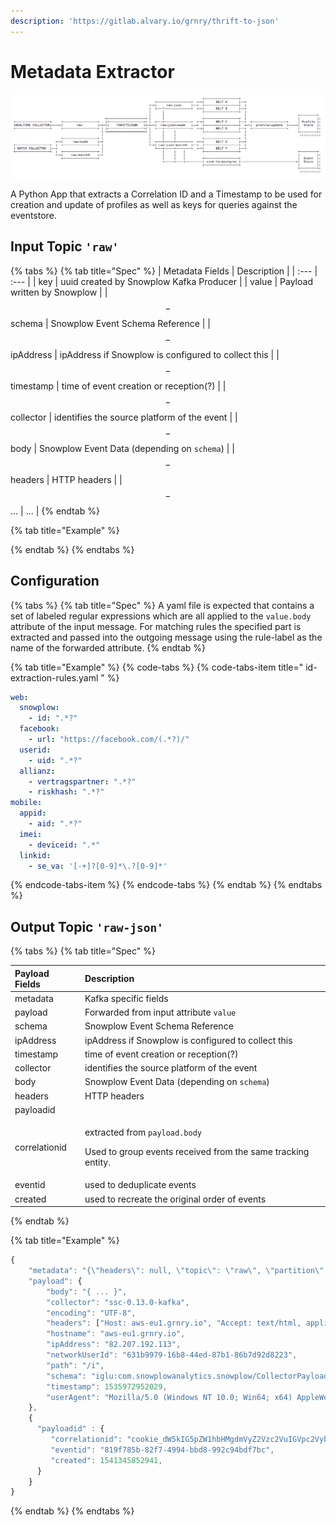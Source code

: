 ```yaml
---
description: 'https://gitlab.alvary.io/grnry/thrift-to-json'
---
```


# Metadata Extractor



![](../../.gitbook/assets/thrift2json.png)

A Python App that extracts a Correlation ID and a Timestamp to be used for creation and update of profiles as well as keys for queries against the eventstore.

## Input Topic `'raw'`

{% tabs %}
{% tab title="Spec" %}
| Metadata Fields | Description |
| :--- | :--- |
| key | uuid created by Snowplow Kafka Producer |
| value | Payload written by Snowplow |
| $$-$$ schema | Snowplow Event Schema Reference |
| $$-$$ ipAddress | ipAddress if Snowplow is configured to collect this |
| $$-$$ timestamp  | time of event creation or reception\(?\) |
| $$-$$ collector  | identifies the source platform of the event |
| $$-$$ body  | Snowplow Event Data \(depending on `schema`\) |
| $$-$$ headers  | HTTP headers |
| $$-$$ ...  | ... |
{% endtab %}

{% tab title="Example" %}

{% endtab %}
{% endtabs %}

## Configuration

{% tabs %}
{% tab title="Spec" %}
A yaml file is expected that contains a set of labeled regular expressions which are all applied to the `value.body` attribute of the input message. For matching rules the specified part is extracted and passed into the outgoing message using the rule-label as the name of the forwarded attribute.
{% endtab %}

{% tab title="Example" %}
{% code-tabs %}
{% code-tabs-item title=" id-extraction-rules.yaml " %}
```yaml
web:
  snowplow:
    - id: ".*?"
  facebook:
    - url: "https://facebook.com/(.*?)/"
  userid:
    - uid: ".*?"
  allianz:
    - vertragspartner: ".*?"
    - riskhash: ".*?"
mobile:
  appid:
    - aid: ".*?"
  imei:
    - deviceid: ".*"
  linkid:
    - se_va: '[-+]?[0-9]*\.?[0-9]*'
```
{% endcode-tabs-item %}
{% endcode-tabs %}
{% endtab %}
{% endtabs %}

## Output Topic `'raw-json'`

{% tabs %}
{% tab title="Spec" %}
<table>
  <thead>
    <tr>
      <th style="text-align:left">Payload Fields</th>
      <th style="text-align:left">Description</th>
    </tr>
  </thead>
  <tbody>
    <tr>
      <td style="text-align:left">metadata</td>
      <td style="text-align:left">Kafka specific fields</td>
    </tr>
    <tr>
      <td style="text-align:left">payload</td>
      <td style="text-align:left">Forwarded from input attribute <code>value </code>
      </td>
    </tr>
    <tr>
      <td style="text-align:left"><em></em> schema</td>
      <td style="text-align:left">Snowplow Event Schema Reference</td>
    </tr>
    <tr>
      <td style="text-align:left"><em></em> ipAddress</td>
      <td style="text-align:left">ipAddress if Snowplow is configured to collect this</td>
    </tr>
    <tr>
      <td style="text-align:left"><em></em> timestamp</td>
      <td style="text-align:left">time of event creation or reception(?)</td>
    </tr>
    <tr>
      <td style="text-align:left"><em></em> collector</td>
      <td style="text-align:left">identifies the source platform of the event</td>
    </tr>
    <tr>
      <td style="text-align:left"><em></em> body</td>
      <td style="text-align:left">Snowplow Event Data (depending on <code>schema</code>)</td>
    </tr>
    <tr>
      <td style="text-align:left"><em></em> headers</td>
      <td style="text-align:left">HTTP headers</td>
    </tr>
    <tr>
      <td style="text-align:left">payloadid</td>
      <td style="text-align:left"></td>
    </tr>
    <tr>
      <td style="text-align:left">correlationid</td>
      <td style="text-align:left">
        <p>extracted from <code>payload.body</code> 
        </p>
        <p>Used to group events received from the same tracking entity.</p>
      </td>
    </tr>
    <tr>
      <td style="text-align:left">eventid</td>
      <td style="text-align:left">used to deduplicate events</td>
    </tr>
    <tr>
      <td style="text-align:left">created</td>
      <td style="text-align:left">used to recreate the original order of events</td>
    </tr>
  </tbody>
</table>
{% endtab %}

{% tab title="Example" %}
```javascript
{
	"metadata": "{\"headers\": null, \"topic\": \"raw\", \"partition\": 0, \"key\": \"9417415d-7359-4ad0-8c3b-46ff4ca78c44\", \"timestamp\": [1, 1540748298485], \"offset\": 1746229}",
	"payload": {
		"body": "{ ... }",
		"collector": "ssc-0.13.0-kafka",
		"encoding": "UTF-8",
		"headers": ["Host: aws-eu1.grnry.io", "Accept: text/html, application/xhtml+xml, application/xml;q=0.9, image/webp, image/apng, */*;q=0.8", "Accept-Encoding: gzip, deflate, br", "Accept-Language: de-DE, de;q=0.9, en-US;q=0.8, en;q=0.7", "Cookie: _ga=GA1.2.1323636424.1533625971; ajs_anonymous_id=%22058bbd8d-cb74-47e4-aa27-9cc5fa4546aa%22; ajs_group_id=null; ajs_user_id=%22QjAVZpXa7qgJdZs6vGsNMA5M9yH3%22; mp_96b84420a1a32e448f73e7b9ffccebdb_mixpanel=%7B%22distinct_id%22%3A%20%22165133b330da0-0ad91354656274-47e1039-1fa400-165133b330f15e%22%2C%22%24initial_referrer%22%3A%20%22%24direct%22%2C%22%24initial_referring_domain%22%3A%20%22%24direct%22%7D", "Upgrade-Insecure-Requests: 1", "User-Agent: Mozilla/5.0 (Windows NT 10.0; Win64; x64) AppleWebKit/537.36 (KHTML, like Gecko) Chrome/67.0.3396.99 Safari/537.36", "X-Forwarded-For: 82.207.192.113", "X-Forwarded-Port: 443", "X-Forwarded-Proto: https", "Connection: keep-alive", "Timeout-Access: <function1>"],
		"hostname": "aws-eu1.grnry.io",
		"ipAddress": "82.207.192.113",
		"networkUserId": "631b9979-16b8-44ed-87b1-86b7d92d8223",
		"path": "/i",
		"schema": "iglu:com.snowplowanalytics.snowplow/CollectorPayload/thrift/1-0-0",
		"timestamp": 1535972952029,
		"userAgent": "Mozilla/5.0 (Windows NT 10.0; Win64; x64) AppleWebKit/537.36 (KHTML, like Gecko) Chrome/67.0.3396.99 Safari/537.36"
	},
    {
      "payloadid" : {
         "correlationid": "cookie_dW5kIG5pZW1hbHMgdmVyZ2Vzc2VuIGVpc2VybiB1bmlvbg==",
         "eventid": "819f785b-82f7-4994-bbd8-992c94bdf7bc",
         "created": 1541345852941,
      }
    }
}
```
{% endtab %}
{% endtabs %}



